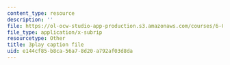 ```yaml
---
content_type: resource
description: ''
file: https://ol-ocw-studio-app-production.s3.amazonaws.com/courses/6-004-computation-structures-spring-2017/e144cf85b8ca56a78d20a792af03d8da_luHnuoDkAtU.vtt
file_type: application/x-subrip
resourcetype: Other
title: 3play caption file
uid: e144cf85-b8ca-56a7-8d20-a792af03d8da
---
```

